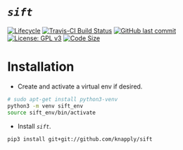 
# _`sift`_

<!-- badges: start -->
<!-- [![Build][https://github.com/huggingface/tokenizers/workflows/Rust/badge.svg](https://github.com/knapply/sift/actions)] -->
<!-- [![crates.io](https://img.shields.io/crates/v/sift.svg)](https://crates.io/crates/sift) -->
[![Lifecycle](https://img.shields.io/badge/lifecycle-experimental-orange.svg)]()
[![Travis-CI Build Status](https://travis-ci.org/knapply/sift.svg?branch=master)](https://travis-ci.org/knapply/sift)
[![GitHub last commit](https://img.shields.io/github/last-commit/knapply/sift.svg)](https://github.com/knapply/sift/commits/master)
[![License: GPL v3](https://img.shields.io/badge/License-GPLv3-blue.svg)](https://www.gnu.org/licenses/gpl-3.0)
[![Code Size](https://img.shields.io/github/languages/code-size/knapply/sift.svg)](https://github.com/knapply/sift)
<!-- badges: end -->


# Installation

* Create and activate a virtual env if desired.

```sh
# sudo apt-get install python3-venv
python3 -m venv sift_env
source sift_env/bin/activate
```

* Install _`sift`_.

```sh
pip3 install git+git://github.com/knapply/sift
```

<!-- # Usage -->
